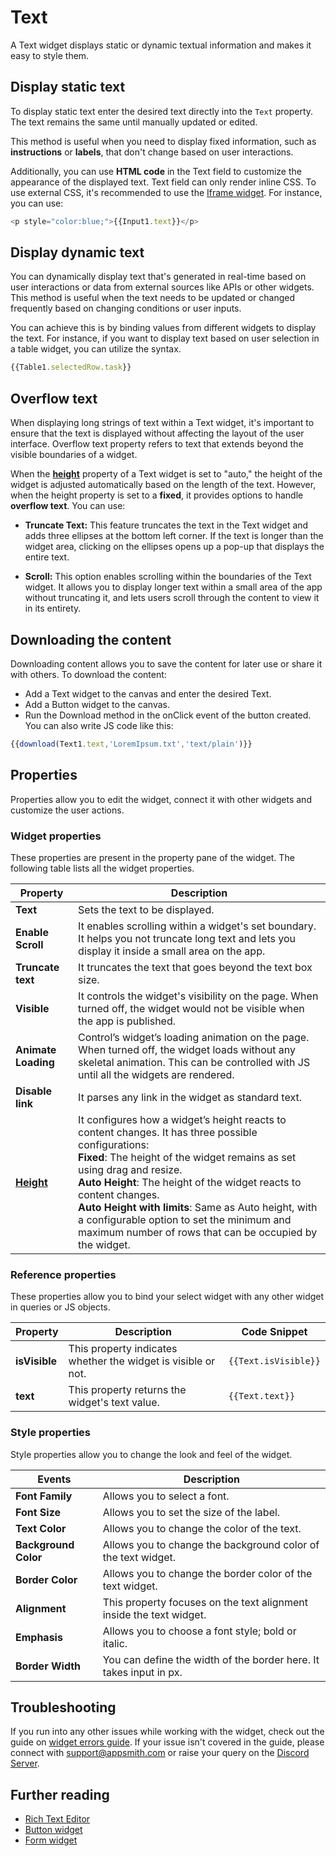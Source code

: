 # Text

A Text widget displays static or dynamic textual information and makes it easy to style them.



<VideoEmbed host="youtube" videoId="-anmDHXDScQ" title="How to use Text Widget" caption="How to use the Text widget"/>

## Display static text

To display static text enter the desired text directly into the `Text` property. The text remains the same until manually updated or edited. 

This method is useful when you need to display fixed information, such as **instructions** or **labels**, that don't change based on user interactions. 

Additionally, you can use **HTML code** in the Text field to customize the appearance of the displayed text. Text field can only render inline CSS. To use external CSS, it's recommended to use the [Iframe widget](/reference/widgets/iframe). For instance, you can use:

```js
<p style="color:blue;">{{Input1.text}}</p>
```

## Display dynamic text

You can dynamically display text that's generated in real-time based on user interactions or data from external sources like APIs or other widgets. This method is useful when the text needs to be updated or changed frequently based on changing conditions or user inputs. 


You can achieve this is by binding values from different widgets to display the text. For instance, if you want to display text based on user selection in a table widget, you can utilize the syntax.

```js
{{Table1.selectedRow.task}}
```

## Overflow text

When displaying long strings of text within a Text widget, it's important to ensure that the text is displayed without affecting the layout of the user interface. Overflow text property refers to text that extends beyond the visible boundaries of a widget. 

When the [**height**](/reference/widgets/#height) property of a Text widget is set to "auto," the height of the widget is adjusted automatically based on the length of the text. However, when the height property is set to a **fixed**, it provides options to handle **overflow text**. You can use:

* **Truncate Text:** This feature truncates the text in the Text widget and adds three ellipses at the bottom left corner. If the text is longer than the widget area, clicking on the ellipses opens up a pop-up that displays the entire text.

* **Scroll:** This option enables scrolling within the boundaries of the Text widget. It allows you to display longer text within a small area of the app without truncating it, and lets users scroll through the content to view it in its entirety.

## Downloading the content

Downloading content allows you to save the content for later use or share it with others. To download the content:

* Add a Text widget to the canvas and enter the desired Text.
* Add a Button widget to the canvas.
* Run the Download method in the onClick event of the button created. You can also write JS code like this:

```js
{{download(Text1.text,'LoremIpsum.txt','text/plain')}}
```

## Properties
Properties allow you to edit the widget, connect it with other widgets and customize the user actions.

### Widget properties
These properties are present in the property pane of the widget. The following table lists all the widget properties.


| Property            | Description                                                                                                                                                                                |
| ------------------- | ------------------------------------------------------------------------------------------------------------------------------------------------------------------------------------------ |
| **Text**            | Sets the text to be displayed.                                                                                                                                                             |
| **Enable Scroll**   | It enables scrolling within a widget's set boundary. It helps you not truncate long text and lets you display it inside a small area on the app.                                           |
| **Truncate text**   | It truncates the text that goes beyond the text box size.                                                                                                                                  |
| **Visible**         | It controls the widget's visibility on the page. When turned off, the widget would not be visible when the app is published.                                                                |
| **Animate Loading** | Control’s widget’s loading animation on the page. When turned off, the widget loads without any skeletal animation. This can be controlled with JS until all the widgets are rendered. |
| **Disable link**    | It parses any link in the widget as standard text.                                                                                                                                         |
| [**Height**](/reference/widgets/#height)        | It configures how a widget’s height reacts to content changes. It has three possible configurations:<br/>**Fixed**: The height of the widget remains as set using drag and resize.<br/>**Auto Height**: The height of the widget reacts to content changes.<br/>  **Auto Height with limits**: Same as Auto height, with a configurable option to set the minimum and maximum number of rows that can be occupied by the widget.                                      |




### Reference properties
These properties allow you to bind your select widget with any other widget in queries or JS objects.

| Property      | Description                                                   | Code Snippet         |
| ------------- | ------------------------------------------------------------- | -------------------- |
| **isVisible** | This property indicates whether the widget is visible or not. | `{{Text.isVisible}}` |
| **text**      | This property returns the widget's text value.                | `{{Text.text}}`      |

### Style properties

Style properties allow you to change the look and feel of the widget.


| Events             | Description                                                                                                                                    |
| ------------------ | ---------------------------------------------------------------------------------------------------------------------------------------------- |
| **Font Family**                	| Allows you to select a font.                                                                                                                                                    	|
| **Font Size**              	       	| Allows you to set the size of the label.                                                                                                                                                                     	|
| **Text Color**              	            	| Allows you to change the color of the text.                                                                                                                                               	|
| **Background Color**                    	|  Allows you to change the background color of the text widget.                                                                                                                            	|
| **Border Color**             	          	| Allows you to change the border color of the text widget.                                                                                                                                                            	|
| **Alignment**             	          	| This property focuses on the text alignment inside the text widget.                                                                                                                                                            	|
| **Emphasis**             	          	| Allows you to choose a font style; bold or italic.                                                                                                                                                   	|
| **Border Width**             	          	| You can define the width of the border here. It takes input in px.                                                                                                              	|

## Troubleshooting

If you run into any other issues while working with the widget, check out the guide on [widget errors guide](/help-and-support/troubleshooting-guide/widget-errors). If your issue isn't covered in the guide, please connect with support@appsmith.com or raise your query on the [Discord Server](https://discord.com/invite/rBTTVJp).


## Further reading

* [Rich Text Editor](/reference/widgets/rich-text-editor)
* [Button widget](/reference/widgets/button)
* [Form widget](/reference/widgets/form)


